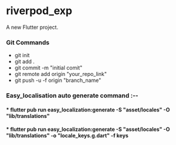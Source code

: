 # riverpod_exp

A new Flutter project.

### Git Commands

* git init
* git add .
* git commit -m "initial comit"
* git remote add origin "your_repo_link"
* git push -u -f origin "branch_name"


### Easy_localisation auto generate command :--

 #### * flutter pub run easy_localization:generate -S "asset/locales"  -O "lib/translations"
 
 #### * flutter pub run easy_localization:generate -S "asset/locales" -O "lib/translations" -o "locale_keys.g.dart" -f keys

